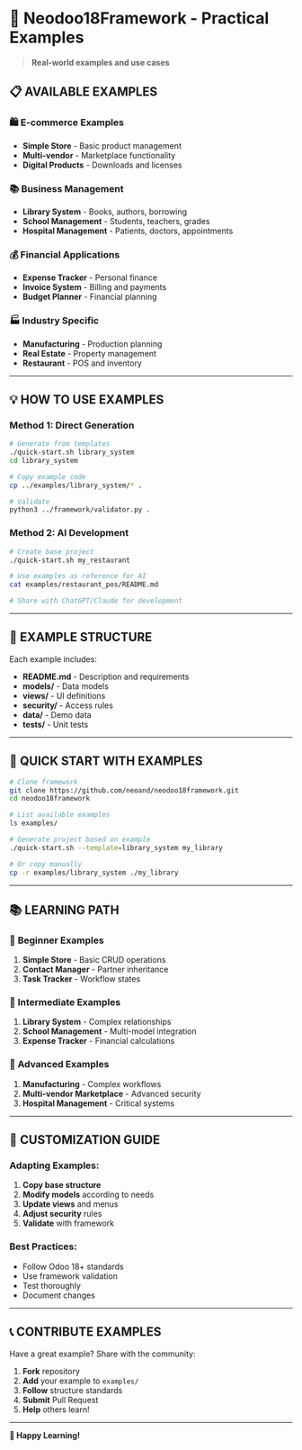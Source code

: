 # 🚀 Neodoo18Framework - Practical Examples

> **Real-world examples and use cases**

## 📋 **AVAILABLE EXAMPLES**

### 🛍️ **E-commerce Examples**
- **Simple Store** - Basic product management
- **Multi-vendor** - Marketplace functionality
- **Digital Products** - Downloads and licenses

### 📚 **Business Management**
- **Library System** - Books, authors, borrowing
- **School Management** - Students, teachers, grades
- **Hospital Management** - Patients, doctors, appointments

### 💰 **Financial Applications**
- **Expense Tracker** - Personal finance
- **Invoice System** - Billing and payments
- **Budget Planner** - Financial planning

### 🏭 **Industry Specific**
- **Manufacturing** - Production planning
- **Real Estate** - Property management
- **Restaurant** - POS and inventory

---

## 💡 **HOW TO USE EXAMPLES**

### Method 1: Direct Generation
```bash
# Generate from templates
./quick-start.sh library_system
cd library_system

# Copy example code
cp ../examples/library_system/* .

# Validate
python3 ../framework/validator.py .
```

### Method 2: AI Development
```bash
# Create base project
./quick-start.sh my_restaurant

# Use examples as reference for AI
cat examples/restaurant_pos/README.md

# Share with ChatGPT/Claude for development
```

---

## 📖 **EXAMPLE STRUCTURE**

Each example includes:
- **README.md** - Description and requirements
- **models/** - Data models
- **views/** - UI definitions
- **security/** - Access rules
- **data/** - Demo data
- **tests/** - Unit tests

---

## 🎯 **QUICK START WITH EXAMPLES**

```bash
# Clone framework
git clone https://github.com/neoand/neodoo18framework.git
cd neodoo18framework

# List available examples
ls examples/

# Generate project based on example
./quick-start.sh --template=library_system my_library

# Or copy manually
cp -r examples/library_system ./my_library
```

---

## 📚 **LEARNING PATH**

### 🥉 **Beginner Examples**
1. **Simple Store** - Basic CRUD operations
2. **Contact Manager** - Partner inheritance
3. **Task Tracker** - Workflow states

### 🥈 **Intermediate Examples**
1. **Library System** - Complex relationships
2. **School Management** - Multi-model integration  
3. **Expense Tracker** - Financial calculations

### 🥇 **Advanced Examples**
1. **Manufacturing** - Complex workflows
2. **Multi-vendor Marketplace** - Advanced security
3. **Hospital Management** - Critical systems

---

## 🔧 **CUSTOMIZATION GUIDE**

### Adapting Examples:
1. **Copy base structure**
2. **Modify models** according to needs
3. **Update views** and menus
4. **Adjust security** rules
5. **Validate** with framework

### Best Practices:
- Follow Odoo 18+ standards
- Use framework validation
- Test thoroughly
- Document changes

---

## 📞 **CONTRIBUTE EXAMPLES**

Have a great example? Share with the community:

1. **Fork** repository
2. **Add** your example to `examples/`
3. **Follow** structure standards
4. **Submit** Pull Request
5. **Help** others learn!

---

**🚀 Happy Learning!**